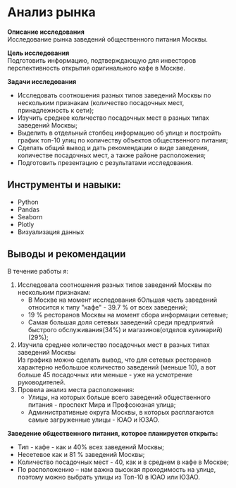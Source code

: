 # Анализ рынка

**Описание исследования**   
Исследование рынка заведений общественного питания Москвы.

**Цель исследования**   
Подготовить информацию, подтверждающую для инвесторов перспективность открытия оригинального кафе в Москве.

**Задачи исследования** 
- Исследовать соотношения разных типов заведений Москвы по нескольким признакам (количество посадочных мест, принадлежность к сети);   
- Изучить среднее количество посадочных мест в разных типах заведений Москвы;   
- Выделить в отдельный столбец информацию об улице и постройть график топ-10 улиц по количеству объектов общественного питания;  
- Сделать общий вывод и дать рекомендации о виде заведения, количестве посадочных мест, а также районе расположения;   
- Подготовить презентацию с результатами исследования.

## Инструменты и навыки: ##
* Python
* Pandas
* Seaborn
* Plotly
* Визуализация данных

## Выводы и рекомендации ##

В течение работы я: 

1. Исследовала соотношения разных типов заведений Москвы по нескольким признакам:   
   - В Москве на момент исследования бОльшая часть заведений относится к типу "кафе" - 39.7 % от всех заведений;
   - 19 % ресторанов Москвы на момент сбора информации сетевые;   
   - Самая большая доля сетевых заведений среди предприятий быстрого обслуживания(34%) и магазинов(отделов кулинарий)(29%);
2. Изучила среднее количество посадочных мест в разных типах заведений Москвы   
Из графика можно сделать вывод, что для сетевых ресторанов характерно небольшое количество заведений (меньше 10), а вот больше 45 посадочных или меньше - уже на усмотрение руководителей. 
3. Провела анализ места расположения:   
   - Улицы, на которых больше всего заведений общественного питания - проспект Мира и Профсоюзная улица;
   - Административные округа Москвы, в которых расплагаются самые загруженные улицы - ЮАО и ЮЗАО.

**Заведение общественного питания, которое планируется открыть:**   

- Тип - кафе - как и 40% всех заведений Москвы;   
- Несетевое как и 81 % заведений Москвы;   
- Количество посадочных мест - 40, как и в среднем в кафе в Москве;   
- По расположению – нам важна высокая проходимость на улице, поэтому можно выбрать улицы из Топ-10 в ЮАО или ЮЗАО.
